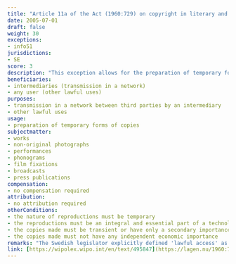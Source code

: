 ```yaml
---
title: "Article 11a of the Act (1960:729) on copyright in literary and artistic works"
date: 2005-07-01
draft: false
weight: 30
exceptions:
- info51
jurisdictions:
- SE
score: 3
description: "This exception allows for the preparation of temporary forms of copies of works, if the preparation of the copies constitutes an integral and essential part of a technological process and if the copies are transient or have only a secondary importance in that process. The sole purpose of the preparation must be to enable (1) a transmission in a network between third parties by an intermediary, or (2) a lawful use, that is, a use that occurs with the consent of the author or rightsholder, or another use which is not prohibited under the law. The copies must not have any independent economic importance. The provision expressly states, that it does not confer a right to prepare copies of literary works in the form of computer programs or compilations." 
beneficiaries:
- intermediaries (transmission in a network)
- any user (other lawful uses)
purposes: 
- transmission in a network between third parties by an intermediary
- other lawful uses
usage:
- preparation of temporary forms of copies
subjectmatter:
- works
- non-original photographs
- performances
- phonograms
- film fixations
- broadcasts
- press publications
compensation:
- no compensation required
attribution: 
- no attribution required
otherConditions: 
- the nature of reproductions must be temporary
- the reproductions must be an integral and essential part of a technological process
- the copies made must be transient or have only a secondary importance in the process
- the copies made must not have any independent economic importance
remarks: "The Swedish legislator explicitly defined 'lawful access' as 'a use that occurs with the consent of the author or rightsholder, or another use which is not prohibited under the law'.<br /><br />The exception extends to the rights of performers (art. 45(3) of the Law), photographers (art. 49a(4) of the Law), phonograms and film producers (art. 46(3) of the Law), broadcasting organisations (art. 48(3) of the Law) and press publishers (art. 48b(4) of the Law).<br /><br />Art. 11(2) requires that when a work is used publicly under an exception, the source must be, as a general rule, stated to the extent and in the manner required by proper usage. It also requires that the work must not be altered more than necessary for the intended use."
link: [https://wipolex.wipo.int/en/text/495847](https://lagen.nu/1960:729)
---
```

